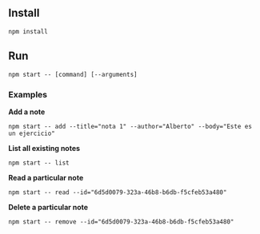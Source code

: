 ## Install
 `npm install`

 ## Run
 `npm start -- [command] [--arguments]`

 ### Examples

 **Add a note**
 
 `npm start -- add --title="nota 1" --author="Alberto" --body="Este es un ejercicio"`

 **List all existing notes**
 
 `npm start -- list` 
 
 **Read a particular note**
 
 `npm start -- read --id="6d5d0079-323a-46b8-b6db-f5cfeb53a480"`
 
 **Delete a particular note**
 
 `npm start -- remove --id="6d5d0079-323a-46b8-b6db-f5cfeb53a480"`
